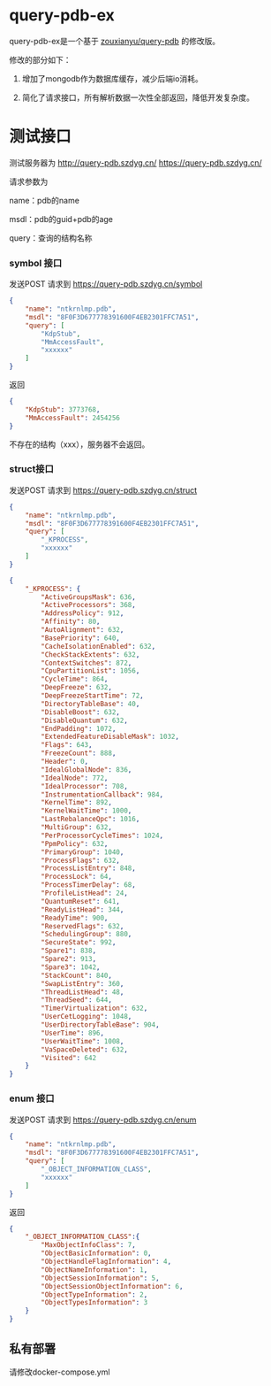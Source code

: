 # query-pdb-ex

query-pdb-ex是一个基于 [zouxianyu/query-pdb](https://github.com/zouxianyu/query-pdb) 的修改版。

修改的部分如下：

1. 增加了mongodb作为数据库缓存，减少后端io消耗。

2. 简化了请求接口，所有解析数据一次性全部返回，降低开发复杂度。
   
   

# 测试接口

测试服务器为  http://query-pdb.szdyg.cn/    https://query-pdb.szdyg.cn/

请求参数为

name：pdb的name

msdl：pdb的guid+pdb的age

query：查询的结构名称



### symbol 接口

发送POST 请求到 https://query-pdb.szdyg.cn/symbol

```json
{
    "name": "ntkrnlmp.pdb",
    "msdl": "8F0F3D677778391600F4EB2301FFC7A51",
    "query": [
        "KdpStub",
        "MmAccessFault",
        "xxxxxx"
    ]
}
```

返回

```json
{
    "KdpStub": 3773768,
    "MmAccessFault": 2454256
}
```

不存在的结构（xxx），服务器不会返回。



### struct接口

发送POST 请求到 https://query-pdb.szdyg.cn/struct

```json
{
    "name": "ntkrnlmp.pdb",
    "msdl": "8F0F3D677778391600F4EB2301FFC7A51",
    "query": [
        "_KPROCESS",
        "xxxxxx"
    ]
}
```



```json
{
    "_KPROCESS": {
        "ActiveGroupsMask": 636,
        "ActiveProcessors": 368,
        "AddressPolicy": 912,
        "Affinity": 80,
        "AutoAlignment": 632,
        "BasePriority": 640,
        "CacheIsolationEnabled": 632,
        "CheckStackExtents": 632,
        "ContextSwitches": 872,
        "CpuPartitionList": 1056,
        "CycleTime": 864,
        "DeepFreeze": 632,
        "DeepFreezeStartTime": 72,
        "DirectoryTableBase": 40,
        "DisableBoost": 632,
        "DisableQuantum": 632,
        "EndPadding": 1072,
        "ExtendedFeatureDisableMask": 1032,
        "Flags": 643,
        "FreezeCount": 888,
        "Header": 0,
        "IdealGlobalNode": 836,
        "IdealNode": 772,
        "IdealProcessor": 708,
        "InstrumentationCallback": 984,
        "KernelTime": 892,
        "KernelWaitTime": 1000,
        "LastRebalanceQpc": 1016,
        "MultiGroup": 632,
        "PerProcessorCycleTimes": 1024,
        "PpmPolicy": 632,
        "PrimaryGroup": 1040,
        "ProcessFlags": 632,
        "ProcessListEntry": 848,
        "ProcessLock": 64,
        "ProcessTimerDelay": 68,
        "ProfileListHead": 24,
        "QuantumReset": 641,
        "ReadyListHead": 344,
        "ReadyTime": 900,
        "ReservedFlags": 632,
        "SchedulingGroup": 880,
        "SecureState": 992,
        "Spare1": 838,
        "Spare2": 913,
        "Spare3": 1042,
        "StackCount": 840,
        "SwapListEntry": 360,
        "ThreadListHead": 48,
        "ThreadSeed": 644,
        "TimerVirtualization": 632,
        "UserCetLogging": 1048,
        "UserDirectoryTableBase": 904,
        "UserTime": 896,
        "UserWaitTime": 1008,
        "VaSpaceDeleted": 632,
        "Visited": 642
    }
}

```



### enum 接口

发送POST 请求到 https://query-pdb.szdyg.cn/enum



```json
{
    "name": "ntkrnlmp.pdb",
    "msdl": "8F0F3D677778391600F4EB2301FFC7A51",
    "query": [
        "_OBJECT_INFORMATION_CLASS",
        "xxxxxx"
    ]
}
```

返回

```json
{
    "_OBJECT_INFORMATION_CLASS":{
        "MaxObjectInfoClass": 7,
        "ObjectBasicInformation": 0,
        "ObjectHandleFlagInformation": 4,
        "ObjectNameInformation": 1,
        "ObjectSessionInformation": 5,
        "ObjectSessionObjectInformation": 6,
        "ObjectTypeInformation": 2,
        "ObjectTypesInformation": 3
    }
}
```





## 私有部署

请修改docker-compose.yml
